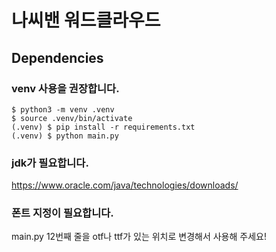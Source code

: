 # 나씨밴 워드클라우드

## Dependencies

### venv 사용을 권장합니다.

```
$ python3 -m venv .venv
$ source .venv/bin/activate
(.venv) $ pip install -r requirements.txt
(.venv) $ python main.py
```

### jdk가 필요합니다.

https://www.oracle.com/java/technologies/downloads/

### 폰트 지정이 필요합니다.

main.py 12번째 줄을 otf나 ttf가 있는 위치로 변경해서 사용해 주세요!